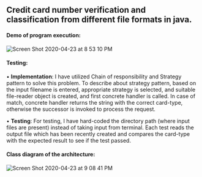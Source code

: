 ## Credit card number verification and classification from different file formats in java.

#### Demo of program execution:
![Screen Shot 2020-04-23 at 8 53 10 PM](https://user-images.githubusercontent.com/52833369/80174212-d0a8a500-85a6-11ea-9172-bbf1befef240.png)

#### Testing:
• <strong>Implementation</strong>: I have utilized Chain of responsibility and Strategy pattern to solve this problem. To describe about strategy pattern, based on the input filename is entered, appropriate strategy is selected, and suitable file-reader object is created, and first concrete handler is called. In case of match, concrete handler returns the string with the correct card-type, otherwise the successor is invoked to process the request. 

• <strong>Testing</strong>: For testing, I have hard-coded the directory path (where input files are present) instead of taking input from terminal. Each test reads the output file which has been recently created and compares the card-type with the expected result to see if the test passed. 


#### Class diagram of the architecture:
![Screen Shot 2020-04-23 at 9 08 41 PM](https://user-images.githubusercontent.com/52833369/80174421-72c88d00-85a7-11ea-9321-6ad2d23de5a7.png)

